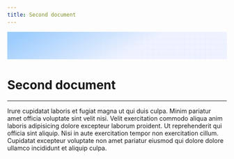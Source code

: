 ```yaml
---
title: Second document
---
```


![Demo background](../../assets/demo-image-3.png)

# Second document

---

Irure cupidatat laboris et fugiat magna ut qui duis culpa. Minim pariatur amet officia voluptate sint velit nisi. Velit exercitation commodo aliqua anim laboris adipisicing dolore excepteur laborum proident. Ut reprehenderit qui officia sint aliquip. Nisi in aute exercitation tempor non exercitation cillum. Cupidatat excepteur voluptate non amet pariatur eiusmod qui dolore dolore ullamco incididunt et aliquip culpa.
